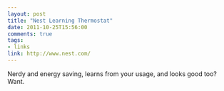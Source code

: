 ```yaml
---
layout: post
title: "Nest Learning Thermostat"
date: 2011-10-25T15:56:00
comments: true
tags:
- links
link: http://www.nest.com/
---
```

Nerdy and energy saving, learns from your usage, and looks good too?
Want.

